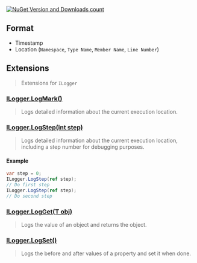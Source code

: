 [![NuGet Version and Downloads count](https://buildstats.info/nuget/TJC.Logging)](https://www.nuget.org/packages/TJC.Logging)

## Format
- Timestamp
- Location (`Namespace`, `Type Name`, `Member Name`, `Line Number`)

## Extensions
> Extensions for `ILogger`

### [ILogger.LogMark()](TJC.Logging/Extensions/LogMarkExtension.cs)
> Logs detailed information about the current execution location.

### [ILogger.LogStep(int step)](TJC.Logging/Extensions/LogStepExtension.cs)
> Logs detailed information about the current execution location, including a step number for debugging purposes.
#### Example
```csharp
var step = 0; 
ILogger.LogStep(ref step);
// Do first step
ILogger.LogStep(ref step);
// Do second step
```

### [ILogger.LogGet<T>(T obj)](TJC.Logging/Extensions/Specialty/LogGetExtension.cs)
> Logs the value of an object and returns the object.

### [ILogger.LogSet()](TJC.Logging/Extensions/Specialty/LogSetExtension.cs)
> Logs the before and after values of a property and set it when done.

